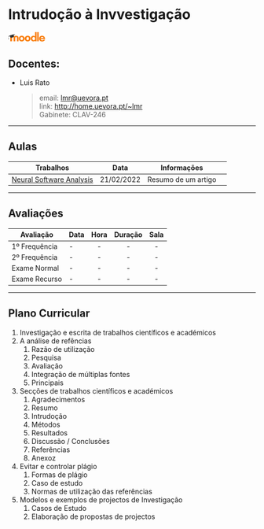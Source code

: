 
# Intrudoção à Invvestigação
[ <img width="75px" src="https://github.com/GBarradas/GBarradas/blob/main/img/moodle.png?raw=true">](https://www.moodle.uevora.pt/2122/)
## Docentes:
- Luis Rato
  > email: lmr@uevora.pt  
    link: http://home.uevora.pt/~lmr  
    Gabinete: CLAV-246


---  
## Aulas 

|Trabalhos                   |Data   |Informações|                        |
|-----------------------|-------|-----------|------------------------|
|[Neural Software Analysis](48092_48402_48921.pdf)|21/02/2022|Resumo de um artigo|

---
## Avaliações  

|Avaliação    |Data      |Hora |Duração|Sala    |
|-------------|----------|:---:|:-----:|:------:| 
|1º Frequência|-|-|-    |-|
|2º Frequência|-|-|-    |-|
|Exame Normal |-|-|-    |-|
|Exame Recurso|-|-|-    |-|  

--- 
## Plano Curricular
<ol>
  <li>Investigação e escrita de trabalhos científicos e académicos</li>
  <li>A análise de refências
    <ol>
      <li>Razão de utilização</li>
      <li>Pesquisa</li>
      <li>Avaliação</li>
      <li>Integração de múltiplas fontes</li>
      <li>Principais</li>
    </ol>
  </li>
  <li>Secções de trabalhos científicos e académicos
    <ol>
      <li>Agradecimentos</li>
      <li>Resumo</li>
      <li>Intrudoção</li>
      <li>Métodos</li>
      <li>Resultados</li>
      <li>Discussão / Conclusões</li>
      <li>Referências</li>
      <li>Anexoz</li>
    </ol>
  </li>
  <li>Evitar e controlar plágio
    <ol>
      <li>Formas de plágio</li>
      <li>Caso de estudo</li>
      <li>Normas de utilização das referências</li>
    </ol>
  </li>
  <li>Modelos e exemplos de projectos de Investigação
    <ol>
      <li>Casos de Estudo</li>
      <li>Elaboração de propostas de projectos</li>
    </ol></li>

</ol>
  